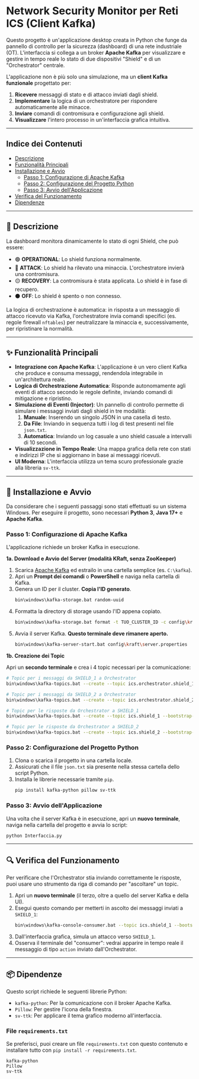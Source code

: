 # Network Security Monitor per Reti ICS (Client Kafka)

Questo progetto è un'applicazione desktop creata in Python che funge da pannello di controllo per la sicurezza (dashboard) di una rete industriale (OT). L'interfaccia si collega a un broker **Apache Kafka** per visualizzare e gestire in tempo reale lo stato di due dispositivi "Shield" e di un "Orchestrator" centrale.

L'applicazione non è più solo una simulazione, ma un **client Kafka funzionale** progettato per:
1.  **Ricevere** messaggi di stato e di attacco inviati dagli shield.
2.  **Implementare** la logica di un orchestratore per rispondere automaticamente alle minacce.
3.  **Inviare** comandi di contromisura e configurazione agli shield.
4.  **Visualizzare** l'intero processo in un'interfaccia grafica intuitiva.
   
---

## Indice dei Contenuti
* [Descrizione](#-descrizione)
* [Funzionalità Principali](#-funzionalità-principali)
* [Installazione e Avvio](#-installazione-e-avvio)
    * [Passo 1: Configurazione di Apache Kafka](#passo-1-configurazione-di-apache-kafka)
    * [Passo 2: Configurazione del Progetto Python](#passo-2-configurazione-del-progetto-python)
    * [Passo 3: Avvio dell'Applicazione](#passo-3-avvio-dellapplicazione)
* [Verifica del Funzionamento](#-verifica-del-funzionamento)
* [Dipendenze](#-dipendenze)

---

## 📜 Descrizione

La dashboard monitora dinamicamente lo stato di ogni Shield, che può essere:
* 🟢 **OPERATIONAL**: Lo shield funziona normalmente.
* 🔴 **ATTACK**: Lo shield ha rilevato una minaccia. L'orchestratore invierà una contromisura.
* 🟡 **RECOVERY**: La contromisura è stata applicata. Lo shield è in fase di recupero.
* ⚫ **OFF**: Lo shield è spento o non connesso.

La logica di orchestrazione è automatica: in risposta a un messaggio di attacco ricevuto via Kafka, l'orchestratore invia comandi specifici (es. regole firewall `nftables`) per neutralizzare la minaccia e, successivamente, per ripristinare la normalità.

---

## ✨ Funzionalità Principali
* **Integrazione con Apache Kafka**: L'applicazione è un vero client Kafka che produce e consuma messaggi, rendendola integrabile in un'architettura reale.
* **Logica di Orchestrazione Automatica**: Risponde autonomamente agli eventi di attacco secondo le regole definite, inviando comandi di mitigazione e ripristino.
* **Simulazione di Eventi (Injector)**: Un pannello di controllo permette di simulare i messaggi inviati dagli shield in tre modalità:
    1.  **Manuale**: Inserendo un singolo JSON in una casella di testo.
    2.  **Da File**: Inviando in sequenza tutti i log di test presenti nel file `json.txt`.
    3.  **Automatica**: Inviando un log casuale a uno shield casuale a intervalli di 10 secondi.
* **Visualizzazione in Tempo Reale**: Una mappa grafica della rete con stati e indirizzi IP che si aggiornano in base ai messaggi ricevuti.
* **UI Moderna**: L'interfaccia utilizza un tema scuro professionale grazie alla libreria `sv-ttk`.

---

## 🔧 Installazione e Avvio
Da considerare che i seguenti passaggi sono stati effettuati su un sistema Windows.
Per eseguire il progetto, sono necessari **Python 3**, **Java 17+** e **Apache Kafka**.

### Passo 1: Configurazione di Apache Kafka
L'applicazione richiede un broker Kafka in esecuzione.

**1a. Download e Avvio del Server (modalità KRaft, senza ZooKeeper)**

1.  Scarica [Apache Kafka](https://kafka.apache.org/downloads) ed estrailo in una cartella semplice (es. `C:\kafka`).
2.  Apri un **Prompt dei comandi** o **PowerShell** e naviga nella cartella di Kafka.
3.  Genera un ID per il cluster. **Copia l'ID generato**.
    ```bash
    bin\windows\kafka-storage.bat random-uuid
    ```
4.  Formatta la directory di storage usando l'ID appena copiato.
    ```bash
    bin\windows\kafka-storage.bat format -t TUO_CLUSTER_ID -c config\kraft\server.properties
    ```
5.  Avvia il server Kafka. **Questo terminale deve rimanere aperto.**
    ```bash
    bin\windows\kafka-server-start.bat config\kraft\server.properties
    ```

**1b. Creazione dei Topic**

Apri un **secondo terminale** e crea i 4 topic necessari per la comunicazione:
```bash
# Topic per i messaggi da SHIELD_1 a Orchestrator
bin\windows\kafka-topics.bat --create --topic ics.orchestrator.shield_1 --bootstrap-server localhost:9092

# Topic per i messaggi da SHIELD_2 a Orchestrator
bin\windows\kafka-topics.bat --create --topic ics.orchestrator.shield_2 --bootstrap-server localhost:9092

# Topic per le risposte da Orchestrator a SHIELD_1
bin\windows\kafka-topics.bat --create --topic ics.shield_1 --bootstrap-server localhost:9092

# Topic per le risposte da Orchestrator a SHIELD_2
bin\windows\kafka-topics.bat --create --topic ics.shield_2 --bootstrap-server localhost:9092
```

### Passo 2: Configurazione del Progetto Python

1.  Clona o scarica il progetto in una cartella locale.
2.  Assicurati che il file `json.txt` sia presente nella stessa cartella dello script Python.
3.  Installa le librerie necessarie tramite `pip`.
    ```bash
    pip install kafka-python pillow sv-ttk
    ```

### Passo 3: Avvio dell'Applicazione

Una volta che il server Kafka è in esecuzione, apri un **nuovo terminale**, naviga nella cartella del progetto e avvia lo script:
```bash
python Interfaccia.py
```

---

## 🔍 Verifica del Funzionamento
Per verificare che l'Orchestrator stia inviando correttamente le risposte, puoi usare uno strumento da riga di comando per "ascoltare" un topic.

1.  Apri un **nuovo terminale** (il terzo, oltre a quello del server Kafka e della UI).
2.  Esegui questo comando per metterti in ascolto dei messaggi inviati a `SHIELD_1`:
    ```bash
    bin\windows\kafka-console-consumer.bat --topic ics.shield_1 --bootstrap-server localhost:9092
    ```
3.  Dall'interfaccia grafica, simula un attacco verso `SHIELD_1`.
4.  Osserva il terminale del "consumer": vedrai apparire in tempo reale il messaggio di tipo `action` inviato dall'Orchestrator.

---

## 📦 Dipendenze
Questo script richiede le seguenti librerie Python:

* `kafka-python`: Per la comunicazione con il broker Apache Kafka.
* `Pillow`: Per gestire l'icona della finestra.
* `sv-ttk`: Per applicare il tema grafico moderno all'interfaccia.

### File `requirements.txt`
Se preferisci, puoi creare un file `requirements.txt` con questo contenuto e installare tutto con `pip install -r requirements.txt`.
```
kafka-python
Pillow
sv-ttk
```
